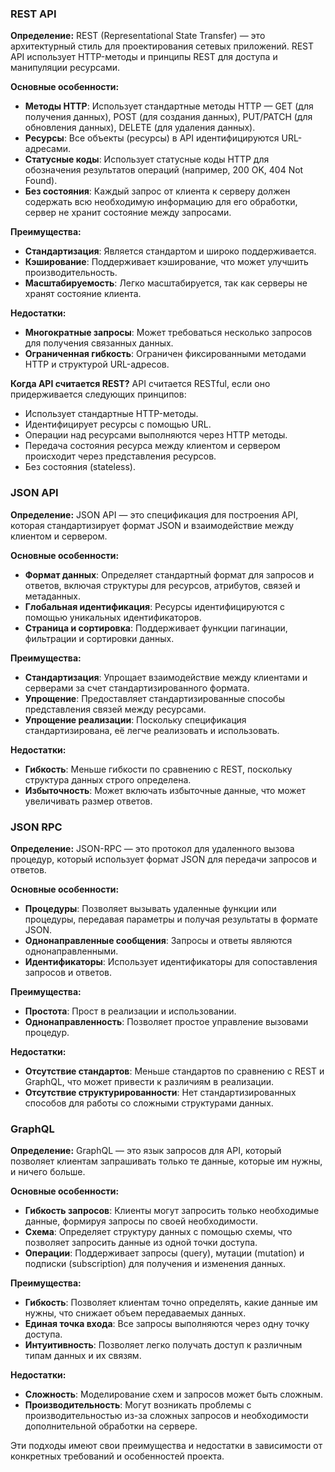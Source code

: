 ### REST API

**Определение:**
REST (Representational State Transfer) — это архитектурный стиль для проектирования сетевых приложений. REST API использует HTTP-методы и принципы REST для доступа и манипуляции ресурсами.

**Основные особенности:**
- **Методы HTTP**: Использует стандартные методы HTTP — GET (для получения данных), POST (для создания данных), PUT/PATCH (для обновления данных), DELETE (для удаления данных).
- **Ресурсы**: Все объекты (ресурсы) в API идентифицируются URL-адресами.
- **Статусные коды**: Использует статусные коды HTTP для обозначения результатов операций (например, 200 OK, 404 Not Found).
- **Без состояния**: Каждый запрос от клиента к серверу должен содержать всю необходимую информацию для его обработки, сервер не хранит состояние между запросами.

**Преимущества:**
- **Стандартизация**: Является стандартом и широко поддерживается.
- **Кэширование**: Поддерживает кэширование, что может улучшить производительность.
- **Масштабируемость**: Легко масштабируется, так как серверы не хранят состояние клиента.

**Недостатки:**
- **Многократные запросы**: Может требоваться несколько запросов для получения связанных данных.
- **Ограниченная гибкость**: Ограничен фиксированными методами HTTP и структурой URL-адресов.

**Когда API считается REST?**
API считается RESTful, если оно придерживается следующих принципов:
- Использует стандартные HTTP-методы.
- Идентифицирует ресурсы с помощью URL.
- Операции над ресурсами выполняются через HTTP методы.
- Передача состояния ресурса между клиентом и сервером происходит через представления ресурсов.
- Без состояния (stateless).

### JSON API

**Определение:**
JSON API — это спецификация для построения API, которая стандартизирует формат JSON и взаимодействие между клиентом и сервером.

**Основные особенности:**
- **Формат данных**: Определяет стандартный формат для запросов и ответов, включая структуры для ресурсов, атрибутов, связей и метаданных.
- **Глобальная идентификация**: Ресурсы идентифицируются с помощью уникальных идентификаторов.
- **Страница и сортировка**: Поддерживает функции пагинации, фильтрации и сортировки данных.

**Преимущества:**
- **Стандартизация**: Упрощает взаимодействие между клиентами и серверами за счет стандартизированного формата.
- **Упрощение**: Предоставляет стандартизированные способы представления связей между ресурсами.
- **Упрощение реализации**: Поскольку спецификация стандартизирована, её легче реализовать и использовать.

**Недостатки:**
- **Гибкость**: Меньше гибкости по сравнению с REST, поскольку структура данных строго определена.
- **Избыточность**: Может включать избыточные данные, что может увеличивать размер ответов.

### JSON RPC

**Определение:**
JSON-RPC — это протокол для удаленного вызова процедур, который использует формат JSON для передачи запросов и ответов.

**Основные особенности:**
- **Процедуры**: Позволяет вызывать удаленные функции или процедуры, передавая параметры и получая результаты в формате JSON.
- **Однонаправленные сообщения**: Запросы и ответы являются однонаправленными.
- **Идентификаторы**: Использует идентификаторы для сопоставления запросов и ответов.

**Преимущества:**
- **Простота**: Прост в реализации и использовании.
- **Однонаправленность**: Позволяет простое управление вызовами процедур.

**Недостатки:**
- **Отсутствие стандартов**: Меньше стандартов по сравнению с REST и GraphQL, что может привести к различиям в реализации.
- **Отсутствие структурированности**: Нет стандартизированных способов для работы со сложными структурами данных.

### GraphQL

**Определение:**
GraphQL — это язык запросов для API, который позволяет клиентам запрашивать только те данные, которые им нужны, и ничего больше.

**Основные особенности:**
- **Гибкость запросов**: Клиенты могут запросить только необходимые данные, формируя запросы по своей необходимости.
- **Схема**: Определяет структуру данных с помощью схемы, что позволяет запросить данные из одной точки доступа.
- **Операции**: Поддерживает запросы (query), мутации (mutation) и подписки (subscription) для получения и изменения данных.

**Преимущества:**
- **Гибкость**: Позволяет клиентам точно определять, какие данные им нужны, что снижает объем передаваемых данных.
- **Единая точка входа**: Все запросы выполняются через одну точку доступа.
- **Интуитивность**: Позволяет легко получать доступ к различным типам данных и их связям.

**Недостатки:**
- **Сложность**: Моделирование схем и запросов может быть сложным.
- **Производительность**: Могут возникать проблемы с производительностью из-за сложных запросов и необходимости дополнительной обработки на сервере.

Эти подходы имеют свои преимущества и недостатки в зависимости от конкретных требований и особенностей проекта.